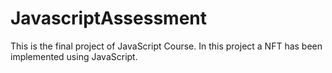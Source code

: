 # JavascriptAssessment
This is the final project of JavaScript Course. In this project a NFT has been implemented using JavaScript.
